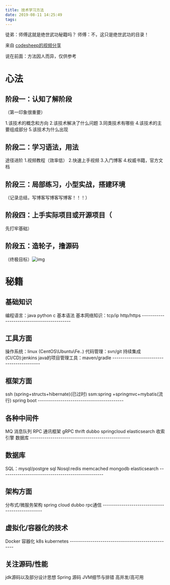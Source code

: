 ```yaml
---
title: 技术学习方法
date: 2019-08-11 14:25:49
tags:
---
```


徒弟：师傅这就是绝世武功秘籍吗？
师傅：不，这只是绝世武功的目录！ 

来自 [codesheep的视频分享](https://www.bilibili.com/video/av62373078)

说在前面：方法因人而异，仅供参考

# 心法

## 阶段一：认知了解阶段

（第一印象很重要）

1.该技术的概念和方向
2.该技术解决了什么问题
3.同类技术有哪些
4.该技术的主要组成部分
5.该技术为什么出现

## 阶段二：学习语法，用法
途径进阶
1.视频教程（效率低）
2.快速上手视频
3.入门博客
4.权威书籍，官方文档

## 阶段三：局部练习，小型实战，搭建环境
（记录总结，写博客写博客写博客！！！）

## 阶段四：上手实际项目或开源项目（
先打牢基础）

## 阶段五：造轮子，撸源码
（终极目标）![img](https://i0.hdslb.com/bfs/archive/bf3ea8541e1bd469255a907f7b60015ad9abf1ce.png@50w_50h.webp)  

# 秘籍

## 基础知识
编程语言：java python c
基本语法
基本网络知识：tcp/ip http/https
\-------------------------------------------
## 工具方面
操作系统：linux (CentOS\Ubuntu\Fe..)
代码管理：svn/git
持续集成(CI/CD):jenkins
java的项目管理工具：maven/gradle 
\------------------------------------------
## 框架方面
ssh (spring+structs+hibernate)(已过时)
ssm:spring +springmvc+mybatis(流行)
spring boot
\------------------------------------------
## 各种中间件
MQ 消息队列
RPC 通讯框架 gRPC thrift dubbo springcloud
elasticsearch 收索引擎 数据库
\-------------------------------------------------
## 数据库
SQL：mysql/postgre sql
Nosql:redis memcached mongodb elasticsearch
\--------------------------------------------------
## 架构方面
分布式/微服务架构
spring cloud
dubbo
rpc通信
\------------------------------------------------
## 虚拟化/容器化的技术
Docker 容器化
k8s kubernetes
\--------------------------------------------------
## 关注源码/性能
jdk源码以及部分设计思想
Spring 源码
JVM细节与排错
高并发/高可用



 